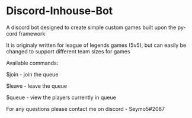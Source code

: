 # Discord-Inhouse-Bot
A discord bot designed to create simple custom games built upon the py-cord framework

It is originaly written for league of legends games (5v5), but can easily be changed to support different team sizes for games

Available commands:

$join - join the queue

$leave - leave the queue

$queue - view the players currently in queue

For any questions please contact me on discord - Seymo5#2087
